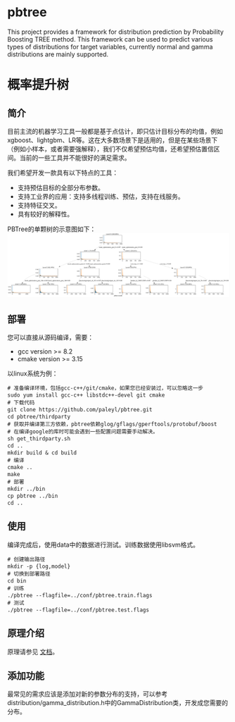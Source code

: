 # pbtree
This project provides a framework for distribution prediction by Probability Boosting TREE method. This framework can be used to predict various types of distributions for target variables, currently normal and gamma distributions are mainly supported.

# 概率提升树

## 简介

目前主流的机器学习工具一般都是基于点估计，即只估计目标分布的均值，例如xgboost、lightgbm、LR等。这在大多数场景下是适用的，但是在某些场景下（例如小样本，或者需要强解释），我们不仅希望预估均值，还希望预估置信区间。当前的一些工具并不能很好的满足需求。

我们希望开发一款具有以下特点的工具：

- 支持预估目标的全部分布参数。
- 支持工业界的应用：支持多线程训练、预估，支持在线服务。
- 支持特征交叉。
- 具有较好的解释性。
  
PBTree的单颗树的示意图如下：
![pbtree](./image/pbtree3_1.mdl.png)

## 部署

您可以直接从源码编译，需要：

- gcc version >= 8.2
- cmake version >= 3.15

以linux系统为例：
```
# 准备编译环境，包括gcc-c++/git/cmake，如果您已经安装过，可以忽略这一步
sudo yum install gcc-c++ libstdc++-devel git cmake
# 下载代码
git clone https://github.com/paleyl/pbtree.git
cd pbtree/thirdparty
# 获取并编译第三方依赖，pbtree依赖glog/gflags/gperftools/protobuf/boost
# 在编译google的库时可能会遇到一些配置问题需要手动解决。
sh get_thirdparty.sh 
cd ..
mkdir build & cd build
# 编译
cmake ..
make
# 部署
mkdir ../bin
cp pbtree ../bin
cd ..
```

## 使用

编译完成后，使用data中的数据进行测试。训练数据使用libsvm格式。
```
# 创建输出路径
mkdir -p {log,model}
# 切换到部署路径
cd bin
# 训练
./pbtree --flagfile=../conf/pbtree.train.flags
# 测试
./pbtree --flagfile=../conf/pbtree.test.flags
```

## 原理介绍
原理请参见 [文档](doc/pbtree.md)。

## 添加功能
最常见的需求应该是添加对新的参数分布的支持，可以参考distribution/gamma_distribution.h中的GammaDistribution类，开发成您需要的分布。